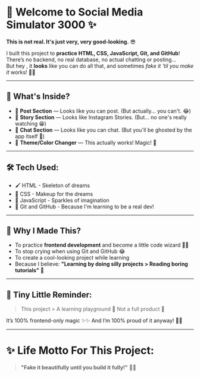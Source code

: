 # 🚀 Welcome to **Social Media Simulator 3000** ✨

**This is not real. It's just very, very good-looking.** 😎  

I built this project to **practice HTML, CSS, JavaScript, Git, and GitHub**!  
There’s no backend, no real database, no actual chatting or posting...  
But hey , it **looks** like you can do all that, and sometimes *fake it 'til you make it* works! 💪😆

---

## 🎯 What's Inside?

- 📝 **Post Section** — Looks like you can post. (But actually... you can't. 😂)
- 📖 **Story Section** — Looks like Instagram Stories. (But... no one's really watching 😁)
- 💬 **Chat Section** — Looks like you can chat. (But you'll be ghosted by the app itself 👻)
- 🎨 **Theme/Color Changer** — This actually works! Magic! 🌟

---
## 🛠️ Tech Used:

- 🖌️ HTML - Skeleton of dreams
- 🎨 CSS - Makeup for the dreams
- 🧠 JavaScript - Sparkles of imagination
- 🐙 Git and GitHub - Because I'm learning to be a real dev!

---
## 🚀 Why I Made This?

- To practice **frontend development** and become a little code wizard 🧙‍♀️
- To stop crying when using Git and GitHub 😂
- To create a cool-looking project while learning
- Because I believe: **"Learning by doing silly projects > Reading boring tutorials"** 🌟

---

## 🧠 Tiny Little Reminder:

> This project = A learning playground 🎪
> Not a full product 🚫

It’s 100% frontend-only magic ✨✨
And I’m 100% proud of it anyway! 💪🧡

---
# ✨ Life Motto For This Project:

> **"Fake it beautifully until you build it fully!"** 🌟😎
